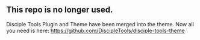 ## This repo is no longer used.

Disciple Tools Plugin and Theme have been merged into the theme. Now all you need is here: https://github.com/DiscipleTools/disciple-tools-theme 

